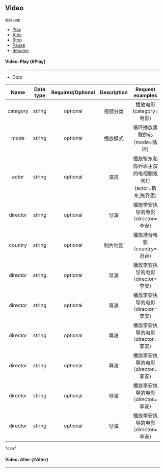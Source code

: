 ## Video

```
视频点播
```
* [Play](#Play)
* [Alter](#Alter)
* [Stop](#Stop)
* [Pause](#Pause)
* [Resume](#Resume)



#### Video: Play {#Play}

---

* _Data_

| Name | Data type | Required/Optional | Description | Request examples |
| :---: | :---: | :---: |:---: |:---: |
| category | string | optional | 视频分类 | 播放电影(category=电影) |
| mode | string | optional | 播放模式 | 循环播放勇敢的心(mode=循环) |
| actor | string | optional | 演员 | 播放靳东和陈乔恩主演的电视剧鬼吹灯(actor=靳东,陈乔恩) |
| director | string | optional | 导演 | 播放李安执导的电影(director=李安) |
| country | string | optional | 制片地区 | 播放港台电影(country=港台) |
| director | string | optional | 导演 | 播放李安执导的电影(director=李安) |
| director | string | optional | 导演 | 播放李安执导的电影(director=李安) |
| director | string | optional | 导演 | 播放李安执导的电影(director=李安) |
| director | string | optional | 导演 | 播放李安执导的电影(director=李安) |
| director | string | optional | 导演 | 播放李安执导的电影(director=李安) |
| director | string | optional | 导演 | 播放李安执导的电影(director=李安) |








```
fdsaf
```



#### Video: Alter {#Alter}

---

